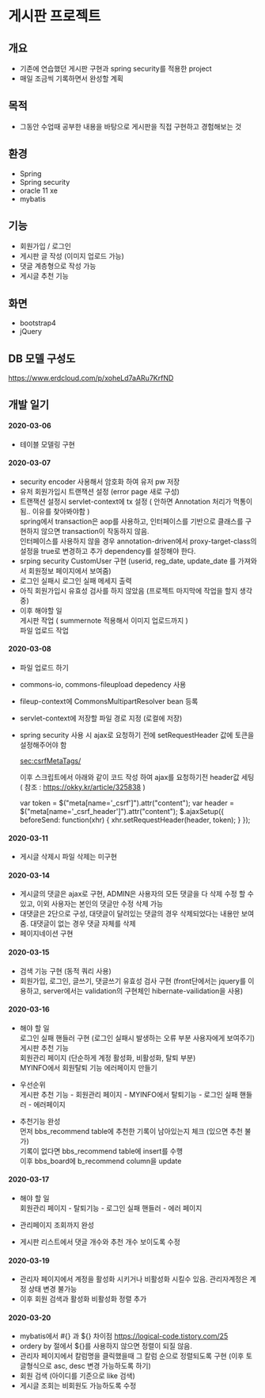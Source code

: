 # 게시판 프로젝트

## 개요
* 기존에 연습했던 게시판 구현과 spring security를 적용한 project
* 매일 조금씩 기록하면서 완성할 계획

## 목적
* 그동안 수업때 공부한 내용을 바탕으로 게시판을 직접 구현하고 경험해보는 것

## 환경
* Spring
* Spring security
* oracle 11 xe
* mybatis

## 기능
* 회원가입 / 로그인
* 게시판 글 작성 (이미지 업로드 가능)
* 댓글 계층형으로 작성 가능
* 게시글 추천 기능

## 화면
* bootstrap4
* jQuery

## DB 모델 구성도
https://www.erdcloud.com/p/xoheLd7aARu7KrfND

## 개발 일기

#### 2020-03-06
* 테이블 모델링 구현

#### 2020-03-07
* security encoder 사용해서 암호화 하여 유저 pw 저장	
* 유저 회원가입시 트랜잭션 설정 (error page 새로 구성)
* 트랜잭션 설정시 servlet-context에 tx 설정 ( 안하면 Annotation 처리가 먹통이 됨.. 이유를 찾아봐야함 )   
spring에서 transaction은 aop를 사용하고, 인터페이스를 기반으로 클래스를 구현하지 않으면 transaction이 작동하지 않음.   
인터페이스를 사용하지 않을 경우 annotation-driven에서 proxy-target-class의 설정을 true로 변경하고 추가 dependency를 설정해야 한다.
* srping security CustomUser 구현 (userid, reg_date, update_date 를 가져와서 회원정보 페이지에서 보여줌)
* 로그인 실패시 로그인 실패 메세지 출력
* 아직 회원가입시 유효성 검사를 하지 않았음 (프로젝트 마지막에 작업을 할지 생각중)
* 이후 해야할 일   
게시판 작업 ( summernote 적용해서 이미지 업로드까지 )   
파일 업로드 작업 

#### 2020-03-08
* 파일 업로드 하기
* commons-io, commons-fileupload depedency 사용
* fileup-context에 CommonsMultipartResolver bean 등록
* servlet-context에 저장할 파일 경로 지정 (로컬에 저장)	
* spring security 사용 시 ajax로 요청하기 전에 setRequestHeader 값에 토큰을 설정해주어야 함   

    <sec:csrfMetaTags/> 
    
    <meta name="_csrf_parameter" content="_csrf" />
    <meta name="_csrf_header" content="X-CSRF-TOKEN" />
    <meta name="_csrf" content="c8ab0388-08f6-41a7-bf77-c646b6fc5f54" /> 
    

  
  이후 스크립트에서 아래와 같이 코드 작성 하여 ajax를 요청하기전 header값 세팅 ( 참조 : https://okky.kr/article/325838 ) <br>
  
	var token = $("meta[name='_csrf']").attr("content");
	var header = $("meta[name='_csrf_header']").attr("content");
	$.ajaxSetup({
           beforeSend: function(xhr) {
        	xhr.setRequestHeader(header, token);
          }
    });
 
 
#### 2020-03-11
* 게시글 삭제시 파일 삭제는 미구현

#### 2020-03-14
* 게시글의 댓글은 ajax로 구현, ADMIN은 사용자의 모든 댓글을 다 삭제 수정 할 수 있고, 이외 사용자는 본인의 댓글만 수정 삭제 가능
* 대댓글은 2단으로 구성, 대댓글이 달려있는 댓글의 경우 삭제되었다는 내용만 보여줌. 대댓글이 없는 경우 댓글 자체를 삭제
* 페이지네이션 구현

#### 2020-03-15
* 검색 기능 구현 (동적 쿼리 사용)
* 회원가입, 로그인, 글쓰기, 댓글쓰기 유효성 검사 구현 (front단에서는 jquery를 이용하고, server에서는 validation의 구현체인 hibernate-vailidation을 사용)

#### 2020-03-16
* 해야 할 일    
로그인 실패 핸들러 구현 (로그인 실패시 발생하는 오류 부분 사용자에게 보여주기)    
게시판 추천 기능    
회원관리 페이지 (단순하게 계정 활성화, 비활성화, 탈퇴 부분)    
MYINFO에서 회원탈퇴 기능
에러페이지 만들기    

* 우선순위     
게시판 추천 기능 - 회원관리 페이지 - MYINFO에서 탈퇴기능 - 로그인 실패 핸들러 - 에러페이지

* 추천기능 완성    
먼저 bbs_recommend table에 추천한 기록이 남아있는지 체크 (있으면 추천 불가)    
기록이 없다면 bbs_recommend table에 insert를 수행    
이후 bbs_board에 b_recommend column을 update    

#### 2020-03-17
* 해야 할 일    
회원관리 페이지 - 탈퇴기능 - 로그인 실패 핸들러 - 에러 페이지

* 관리페이지 조회까지 완성
* 게시판 리스트에서 댓글 개수와 추천 개수 보이도록 수정


#### 2020-03-19
* 관리자 페이지에서 계정을 활성화 시키거나 비활성화 시킬수 있음. 관리자계정은 계정 상태 변경 불가능
* 이후 회원 검색과 활성화 비활성화 정렬 추가

#### 2020-03-20
* mybatis에서 #{} 과 ${} 차이점 https://logical-code.tistory.com/25
* ordery by 절에서 ${}를 사용하지 않으면 정렬이 되질 않음. 
* 관리자 페이지에서 칼럼명을 클릭했을때 그 칼럼 순으로 정렬되도록 구현 (이후 토글형식으로 asc, desc 변경 가능하도록 하기)
* 회원 검색 (아이디를 기준으로 like 검색)
* 게시글 조회는 비회원도 가능하도록 수정
